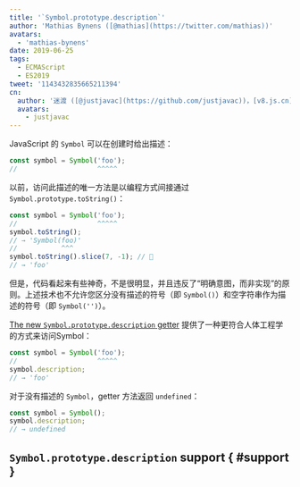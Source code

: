 ```yaml
---
title: '`Symbol.prototype.description`'
author: 'Mathias Bynens ([@mathias](https://twitter.com/mathias))'
avatars:
  - 'mathias-bynens'
date: 2019-06-25
tags:
  - ECMAScript
  - ES2019
tweet: '1143432835665211394'
cn:
  author: '迷渡 ([@justjavac](https://github.com/justjavac))，[v8.js.cn](https://v8.js.cn) 站长'
  avatars:
    - justjavac
---
```

JavaScript 的 `Symbol` 可以在创建时给出描述：

```js
const symbol = Symbol('foo');
//                    ^^^^^
```

以前，访问此描述的唯一方法是以编程方式间接通过 `Symbol.prototype.toString()`：

```js
const symbol = Symbol('foo');
//                    ^^^^^
symbol.toString();
// → 'Symbol(foo)'
//           ^^^
symbol.toString().slice(7, -1); // 🤔
// → 'foo'
```

但是，代码看起来有些神奇，不是很明显，并且违反了“明确意图，而非实现”的原则。上述技术也不允许您区分没有描述的符号（即 `Symbol()`）和空字符串作为描述的符号（即 `Symbol('')`）。

[The new `Symbol.prototype.description` getter](https://tc39.es/ecma262/#sec-symbol.prototype.description) 提供了一种更符合人体工程学的方式来访问Symbol：

```js
const symbol = Symbol('foo');
//                    ^^^^^
symbol.description;
// → 'foo'
```

对于没有描述的 `Symbol`，getter 方法返回 `undefined`：

```js
const symbol = Symbol();
symbol.description;
// → undefined
```

## `Symbol.prototype.description` support { #support }

<feature-support chrome="70 /blog/v8-release-70#javascript-language-features"
                 firefox="63"
                 safari="12.1"
                 nodejs="12 https://twitter.com/mathias/status/1120700101637353473"
                 babel="yes"></feature-support>
